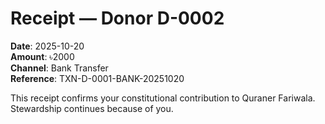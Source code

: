 # Receipt — Donor D-0002

**Date**: 2025-10-20  
**Amount**: ৳2000  
**Channel**: Bank Transfer  
**Reference**: TXN-D-0001-BANK-20251020

This receipt confirms your constitutional contribution to Quraner Fariwala. Stewardship continues because of you.
